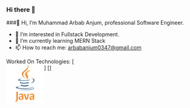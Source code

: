 ### Hi there 👋
###👋 Hi, I’m Muhammad Arbab Anjum, professional Software Engineer.

- 🔭 I’m interested in Fullstack Development.
- 🌱 I’m currently learning MERN Stack
- 📫 How to reach me: arbabanjum0347@gmail.com

Worked On Technologies:
[<br>]
[<img align="left" alt="Java" width="100px" src="https://raw.githubusercontent.com/github/explore/80688e429a7d4ef2fca1e82350fe8e3517d3494d/topics/java/java.png" />]
